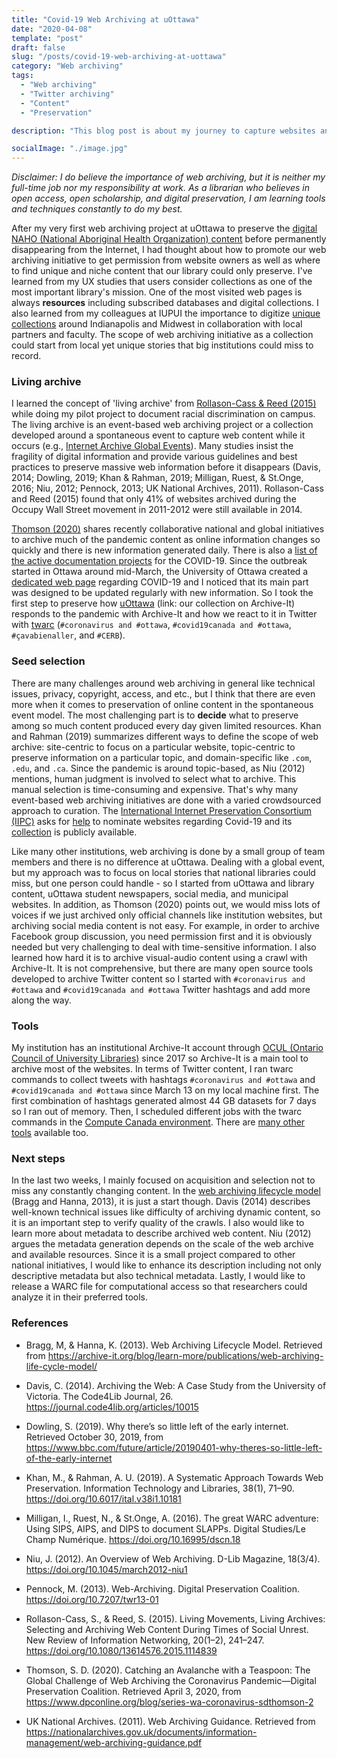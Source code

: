 ```yaml
---
title: "Covid-19 Web Archiving at uOttawa"
date: "2020-04-08"
template: "post"
draft: false
slug: "/posts/covid-19-web-archiving-at-uottawa"
category: "Web archiving"
tags:
  - "Web archiving"
  - "Twitter archiving"
  - "Content"
  - "Preservation"

description: "This blog post is about my journey to capture websites and tweets in Twitter around the Covid-19 pandemic mostly at uOttawa but few in the capital region."

socialImage: "./image.jpg"
---
```


*Disclaimer: I do believe the importance of web archiving, but it is neither my full-time job nor my responsibility at work. As a librarian who believes in open access, open scholarship, and digital preservation, I am learning tools and techniques constantly to do my best.*

After my very first web archiving project at uOttawa to preserve the <a href="https://archive-it.org/collections/9444">digital NAHO (National Aboriginal Health Organization) content</a> before permanently disappearing from the Internet, I had thought about how to promote our web archiving initiative to get permission from website owners as well as where to find unique and niche content that our library could only preserve. I've learned from my UX studies that users consider collections as one of the most important library's mission. One of the most visited web pages is always **resources** including subscribed databases and digital collections. I also learned from my colleagues at IUPUI the importance to digitize <a href="https://ulib.iupui.edu/collections">unique collections</a> around Indianapolis and Midwest in collaboration with local partners and faculty. The scope of web archiving initiative as a collection could start from local yet unique stories that big institutions could miss to record.

### Living archive

I learned the concept of 'living archive' from <a href=" https://doi.org/10.1080/13614576.2015.1114839">Rollason-Cass & Reed (2015)</a> while doing my pilot project to document racial discrimination on campus. The living archive is an event-based web archiving project or a collection developed around a spontaneous event to capture web content while it occurs (e.g., <a href="https://archive-it.org/home/IAGlobalEvents">Internet Archive Global Events</a>). Many studies insist the fragility of digital information and provide various guidelines and best practices to preserve massive web information before it disappears (Davis, 2014; Dowling, 2019; Khan & Rahman, 2019; Milligan, Ruest, & St.Onge, 2016; Niu, 2012; Pennock, 2013; UK National Archives, 2011). Rollason-Cass and Reed (2015) found that only 41% of websites archived during the Occupy Wall Street movement in 2011-2012 were still available in 2014.

<a href="https://www.dpconline.org/blog/series-wa-coronavirus-sdthomson-2">Thomson (2020)</a> shares recently collaborative national and global initiatives to archive much of the pandemic content as online information changes so quickly and there is new information generated daily. There is also a <a href="https://docs.google.com/document/d/1v5tso8spFq6SpW53h2OJULcdRoPEbyI6xpah31kW-H0/edit">list of the active documentation projects</a> for the COVID-19. Since the outbreak started in Ottawa around mid-March, the University of Ottawa created a <a href="https://www.uottawa.ca/coronavirus/en">dedicated web page</a> regarding COVID-19 and I noticed that its main part was designed to be updated regularly with new information. So I took the first step to preserve how <a href="https://archive-it.org/collections/13646">uOttawa</a> (link: our collection on Archive-It) responds to the pandemic with Archive-It and how we react to it in Twitter with <a href="https://github.com/DocNow/twarc">twarc</a> (`#coronavirus and #ottawa`, `#covid19canada and #ottawa`, `#çavabienaller`, and `#CERB`).

### Seed selection

There are many challenges around web archiving in general like technical issues, privacy, copyright, access, and etc., but I think that there are even more when it comes to preservation of online content in the spontaneous event model. The most challenging part is to **decide** what to preserve among so much content produced every day given limited resources. Khan and Rahman (2019) summarizes different ways to define the scope of web archive: site-centric to focus on a particular website, topic-centric to preserve information on a particular topic, and domain-specific like `.com`, `.edu`, and `.ca`. Since the pandemic is around topic-based, as Niu (2012) mentions, human judgment is involved to select what to archive. This manual selection is time-consuming and expensive. That's why many event-based web archiving initiatives are done with a varied crowdsourced approach to curation. The <a href="http://netpreserve.org/">International Internet Preservation Consortium (IIPC)</a> asks for <a href="https://netpreserveblog.wordpress.com/2020/02/13/cdg-collection-novel-coronavirus/">help</a> to nominate websites regarding Covid-19 and its <a href="https://archive-it.org/collections/13529">collection</a> is publicly available.

Like many other institutions, web archiving is done by a small group of team members and there is no difference at uOttawa. Dealing with a global event, but my approach was to focus on local stories that national libraries could miss, but one person could handle - so I started from uOttawa and library content, uOttawa student newspapers, social media, and municipal websites. In addition, as Thomson (2020) points out, we would miss lots of voices if we just archived only official channels like institution websites, but archiving social media content is not easy. For example, in order to archive Facebook group discussion, you need permission first and it is obviously needed but very challenging to deal with time-sensitive information. I also learned how hard it is to archive visual-audio content using a crawl with Archive-It. It is not comprehensive, but there are many open source tools developed to archive Twitter content so I started with `#coronavirus and #ottawa` and `#covid19canada and #ottawa` Twitter hashtags and add more along the way.

### Tools

My institution has an institutional Archive-It account through <a href="http://blog.archive.org/2017/08/02/canadian-library-consortia-ocul-and-coppul-join-forces-with-archive-it-to-expand-web-archiving-in-canada/">OCUL (Ontario Council of University Libraries)</a> since 2017 so Archive-It is a main tool to archive most of the websites. In terms of Twitter content, I ran twarc commands to collect tweets with hashtags `#coronavirus and #ottawa` and `#covid19canada and #ottawa` since March 13 on my local machine first. The first combination of hashtags generated almost 44 GB datasets for 7 days so I ran out of memory. Then, I scheduled different jobs with the twarc commands in the <a href="https://www.computecanada.ca/">Compute Canada environment</a>. There are <a href="https://github.com/iipc/awesome-web-archiving">many other tools</a> available too.

### Next steps

In the last two weeks, I mainly focused on acquisition and selection not to miss any constantly changing content. In the <a href="https://archive-it.org/blog/learn-more/publications/web-archiving-life-cycle-model/">web archiving lifecycle model</a> (Bragg and Hanna, 2013), it is just a start though. Davis (2014) describes well-known technical issues like difficulty of archiving dynamic content, so it is an important step to verify quality of the crawls. I also would like to learn more about metadata to describe archived web content. Niu (2012) argues the metadata generation depends on the scale of the web archive and available resources. Since it is a small project compared to other national initiatives, I would like to enhance its description including not only descriptive metadata but also technical metadata. Lastly, I would like to release a WARC file for computational access so that researchers could analyze it in their preferred tools.

### References
+ Bragg, M, & Hanna, K. (2013). Web Archiving Lifecycle Model. Retrieved from https://archive-it.org/blog/learn-more/publications/web-archiving-life-cycle-model/

+ Davis, C. (2014). Archiving the Web: A Case Study from the University of Victoria. The Code4Lib Journal, 26. https://journal.code4lib.org/articles/10015

+ Dowling, S. (2019). Why there’s so little left of the early internet. Retrieved October 30, 2019, from https://www.bbc.com/future/article/20190401-why-theres-so-little-left-of-the-early-internet

+ Khan, M., & Rahman, A. U. (2019). A Systematic Approach Towards Web Preservation. Information Technology and Libraries, 38(1), 71–90. https://doi.org/10.6017/ital.v38i1.10181

+ Milligan, I., Ruest, N., & St.Onge, A. (2016). The great WARC adventure: Using SIPS, AIPS, and DIPS to document SLAPPs. Digital Studies/Le Champ Numérique. https://doi.org/10.16995/dscn.18

+ Niu, J. (2012). An Overview of Web Archiving. D-Lib Magazine, 18(3/4). https://doi.org/10.1045/march2012-niu1

+ Pennock, M. (2013). Web-Archiving. Digital Preservation Coalition. https://doi.org/10.7207/twr13-01

+ Rollason-Cass, S., & Reed, S. (2015). Living Movements, Living Archives: Selecting and Archiving Web Content During Times of Social Unrest. New Review of Information Networking, 20(1–2), 241–247. https://doi.org/10.1080/13614576.2015.1114839

+ Thomson, S. D. (2020). Catching an Avalanche with a Teaspoon: The Global Challenge of Web Archiving the Coronavirus Pandemic—Digital Preservation Coalition. Retrieved April 3, 2020, from https://www.dpconline.org/blog/series-wa-coronavirus-sdthomson-2

+ UK National Archives. (2011). Web Archiving Guidance. Retrieved from https://nationalarchives.gov.uk/documents/information-management/web-archiving-guidance.pdf
